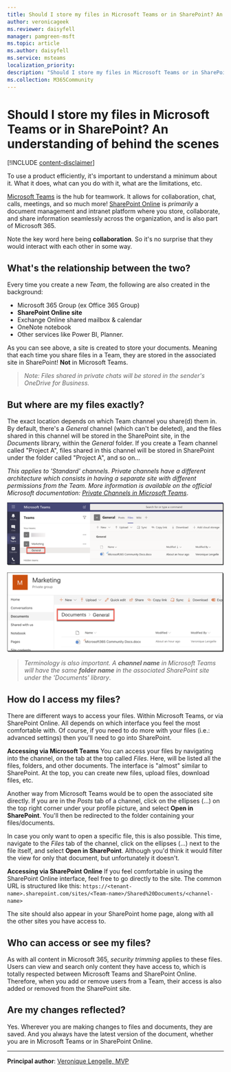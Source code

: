 ```yaml
---
title: Should I store my files in Microsoft Teams or in SharePoint? An understanding of behind the scenes
author: veronicageek
ms.reviewer: daisyfell
manager: pamgreen-msft
ms.topic: article
ms.author: daisyfell
ms.service: msteams
localization_priority: 
description: "Should I store my files in Microsoft Teams or in SharePoint? An understanding of behind the scenes"
ms.collection: M365Community
---
```


# Should I store my files in Microsoft Teams or in SharePoint? An understanding of behind the scenes

[!INCLUDE [content-disclaimer](includes/content-disclaimer.md)]

To use a product efficiently, it's important to understand a minimum about it. What it does, what can you do with it, what are the limitations, etc.

[Microsoft Teams](https://products.office.com/microsoft-teams/group-chat-software) is the hub for teamwork. It allows for collaboration, chat, calls, meetings, and so much more!
[SharePoint Online](https://products.office.com/sharepoint/collaboration) is _primarily_ a document management and intranet platform where you store, collaborate, and share information seamlessly across the organization, and is also part of Microsoft 365.

Note the key word here being **collaboration**. So it's no surprise that they would interact with each other in some way.

## What's the relationship between the two?

Every time you create a new _Team_, the following are also created in the background:

- Microsoft 365 Group (ex Office 365 Group)
- **SharePoint Online site**
- Exchange Online shared mailbox & calendar
- OneNote notebook
- Other services like Power BI, Planner.

As you can see above, a site is created to store your documents. Meaning that each time you share files in a Team, they are stored in the associated site in SharePoint! **Not** in Microsoft Teams.

> _Note: Files shared in private chats will be stored in the sender's OneDrive for Business._

## But where are my files exactly?

The exact location depends on which Team channel you share(d) them in. By default, there's a _General_ channel (which can't be deleted), and the files shared in this channel will be stored in the SharePoint site, in the _Documents_ library, within the _General_ folder. If you create a Team channel called "Project A", files shared in this channel will be stored in SharePoint under the folder called "Project A", and so on...

_This applies to 'Standard' channels. Private channels have a different architecture which consists in having a separate site with different permissions from the Team. More information is available on the official Microsoft documentation: [Private Channels in Microsoft Teams](https://docs.microsoft.com/microsoftteams/private-channels)_.

![mmd](media/should-I-store-my-files-in-Teams-or-SharePoint-An-understanding-of-behind-the-scenes/TeamsGeneral.png)

![mmd](media/should-I-store-my-files-in-Teams-or-SharePoint-An-understanding-of-behind-the-scenes/SPOGeneral.png)

>_Terminology is also important. A **channel name** in Microsoft Teams will have the same **folder name** in the associated SharePoint site under the 'Documents' library_.

## How do I access my files?

There are different ways to access your files. Within Microsoft Teams, or via SharePoint Online. All depends on which interface you feel the most comfortable with. Of course, if you need to do more with your files (i.e.: advanced settings) then you'll need to go into SharePoint.

**Accessing via Microsoft Teams**
You can access your files by navigating into the channel, on the tab at the top called _Files_. Here, will be listed all the files, folders, and other documents.
The interface is "almost" similar to SharePoint. At the top, you can create new files, upload files, download files, etc.

Another way from Microsoft Teams would be to open the associated site directly.
If you are in the _Posts_ tab of a channel, click on the ellipses (...) on the top right corner under your profile picture, and select **Open in SharePoint**. You'll then be redirected to the folder containing your files/documents.

In case you only want to open a specific file, this is also possible.
This time, navigate to the _Files_ tab of the channel, click on the ellipses (...) next to the file itself, and select **Open in SharePoint**. Although you'd think it would filter the view for only that document, but unfortunately it doesn't.

**Accessing via SharePoint Online**
If you feel comfortable in using the SharePoint Online interface, feel free to go directly to the site. The common URL is structured like this: `https://<tenant-name>.sharepoint.com/sites/<Team-name>/Shared%20Documents/<channel-name>`

The site should also appear in your SharePoint home page, along with all the other sites you have access to.

## Who can access or see my files?

As with all content in Microsoft 365, _security trimming_ applies to these files. Users can view and search only content they have access to, which is totally respected between Microsoft Teams and SharePoint Online. Therefore, when you add or remove users from a Team, their access is also added or removed from the SharePoint site.

## Are my changes reflected?

Yes. Wherever you are making changes to files and documents, they are saved. And you always have the latest version of the document, whether you are in Microsoft Teams or in SharePoint Online.

---

**Principal author**: [Veronique Lengelle, MVP](https://www.linkedin.com/in/veronique-lengelle-48a71b31)
